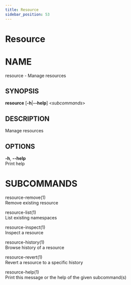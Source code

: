 ```yaml
---
title: Resource
sidebar_position: 53
---
```


# Resource

# NAME

resource - Manage resources

## SYNOPSIS

**resource** \[**-h**\|**--help**\] \<*subcommands*\>

## DESCRIPTION

Manage resources

## OPTIONS

**-h**, **--help**  
Print help

# SUBCOMMANDS

resource-remove(1)  
Remove existing resource

resource-list(1)  
List existing namespaces

resource-inspect(1)  
Inspect a resource

resource-history(1)  
Browse history of a resource

resource-revert(1)  
Revert a resource to a specific history

resource-help(1)  
Print this message or the help of the given subcommand(s)
